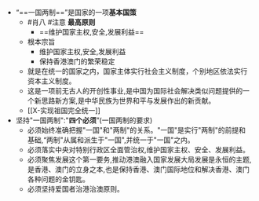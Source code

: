 - “==一国两制==”是国家的一项**基本国策**
	- #肖八 #注意 **最高原则**
		- ==维护国家主权,安全,发展利益==
	- 根本宗旨
		- 维护国家主权,安全,发展利益
		- 保持香港澳门的繁荣稳定
	- 就是在统一的国家之内，国家主体实行社会主义制度，个别地区依法实行资本主义制度。
	- 这是一项前无古人的开创性事业,是中国为国际社会解决类似问题提供的一个新思路新方案,是中华民族为世界和平与发展作出的新贡献。
	-  [[X-实现祖国完全统一]]
- 坚持"一国两制":"**四个必须**”(一国两制的要求)
	- 必须始终准确把握"一国"和"两制"的关系。"一国"是实行"两制"的前提和基础,“两制"从属和派生于"一国",并统一于"一国"之内。
	- 必须落实中央对特别行政区全面管治权,维护国家主权、安全、发展利益。
	- 必须聚焦发展这个第一要务,推动港澳融入国家发展大局发展是永恒的主题,是香港、澳门的立身之本,也是保持香港、澳门国际地位和解决香港、澳门各种问题的金钥匙。
	- 必须坚持爱国者治港治澳原则。